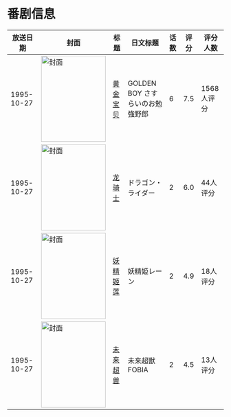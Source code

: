 # 番剧信息

|放送日期|封面|标题|日文标题|话数|评分|评分人数|
|---|---|---|---|---|---|---|
|1995-10-27|<img src="//lain.bgm.tv/pic/cover/c/bd/48/7206_3qMq9.jpg" alt="封面" style="width:150px;height:200px;object-fit:cover;">|[黄金宝贝](https://bangumi.tv/subject/7206)|GOLDEN BOY さすらいのお勉強野郎|6|7.5|1568人评分|
|1995-10-27|<img src="/img/no_icon_subject.png" alt="封面" style="width:150px;height:200px;object-fit:cover;">|[龙骑士](https://bangumi.tv/subject/73228)|ドラゴン・ライダー|2|6.0|44人评分|
|1995-10-27|<img src="//lain.bgm.tv/pic/cover/c/68/c4/81374_L0Jlz.jpg" alt="封面" style="width:150px;height:200px;object-fit:cover;">|[妖精姬莲](https://bangumi.tv/subject/81374)|妖精姫レーン|2|4.9|18人评分|
|1995-10-27|<img src="/img/no_icon_subject.png" alt="封面" style="width:150px;height:200px;object-fit:cover;">|[未来超兽](https://bangumi.tv/subject/120716)|未来超獣 FOBIA|2|4.5|13人评分|
